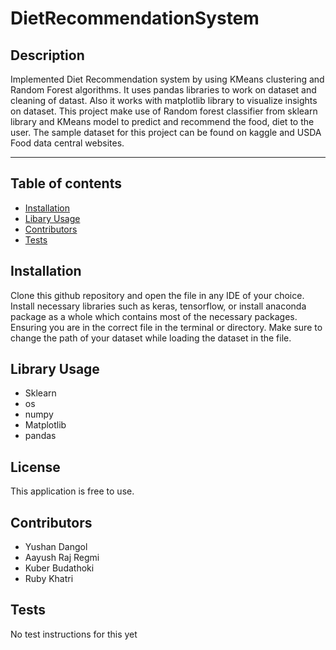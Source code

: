 # DietRecommendationSystem

## Description
Implemented Diet Recommendation system by using KMeans clustering and Random Forest algorithms. It uses pandas libraries to work on dataset and cleaning of datast. Also it works with matplotlib library to visualize insights on dataset. This project make use of Random forest classifier from sklearn library and KMeans model to predict and recommend the food, diet to the user. The sample dataset for this project can be found on kaggle and USDA Food data central websites.


- - - - 

## Table of contents 

* [Installation](#installation)
* [Libary Usage](#usage)
* [Contributors](#contributors)
* [Tests](#tests)

<a name="installation"></a>
## Installation 
Clone this github repository and open the file in any IDE of your choice. Install necessary libraries such as keras, tensorflow, or install anaconda package as a whole which contains most of the necessary packages. Ensuring you are in the correct file in the terminal or directory. Make sure to change the path of your dataset while loading the dataset in the file.

<a name="usage"></a>
## Library Usage
* Sklearn
* os
* numpy
* Matplotlib
* pandas


<a name="license"></a>
## License 
This application is free to use.


<a name="contributors"></a>
## Contributors 
* Yushan Dangol
* Aayush Raj Regmi
* Kuber Budathoki
* Ruby Khatri


<a name="tests"></a>
## Tests 
No test instructions for this yet

